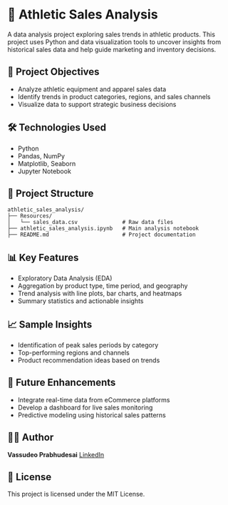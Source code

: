 

# 🏀 Athletic Sales Analysis


A data analysis project exploring sales trends in athletic products. This project uses Python and data visualization tools to uncover insights from historical sales data and help guide marketing and inventory decisions.


## 📌 Project Objectives


- Analyze athletic equipment and apparel sales data
- Identify trends in product categories, regions, and sales channels
- Visualize data to support strategic business decisions


## 🛠 Technologies Used


- Python
- Pandas, NumPy
- Matplotlib, Seaborn
- Jupyter Notebook


## 📁 Project Structure


```
athletic_sales_analysis/
├── Resources/
│   └── sales_data.csv              # Raw data files
├── athletic_sales_analysis.ipynb   # Main analysis notebook
├── README.md                       # Project documentation
```


## 📊 Key Features


- Exploratory Data Analysis (EDA)
- Aggregation by product type, time period, and geography
- Trend analysis with line plots, bar charts, and heatmaps
- Summary statistics and actionable insights


## 📈 Sample Insights


- Identification of peak sales periods by category
- Top-performing regions and channels
- Product recommendation ideas based on trends


## 🚀 Future Enhancements


- Integrate real-time data from eCommerce platforms
- Develop a dashboard for live sales monitoring
- Predictive modeling using historical sales patterns


## 👨‍💻 Author


**Vassudeo Prabhudesai** 
[LinkedIn](https://www.linkedin.com/in/vassudeo-prabhudesai-508162b3/)


## 📄 License


This project is licensed under the MIT License.
